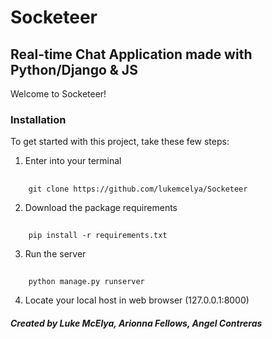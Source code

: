 # Socketeer
## Real-time Chat Application made with Python/Django & JS
Welcome to Socketeer!

### Installation
To get started with this project, take these few steps:
1. Enter into your terminal
##
        git clone https://github.com/lukemcelya/Socketeer
2. Download the package requirements
##
        pip install -r requirements.txt
3. Run the server
##
        python manage.py runserver
4. Locate your local host in web browser (127.0.0.1:8000)

##### Created by Luke McElya, Arionna Fellows, Angel Contreras